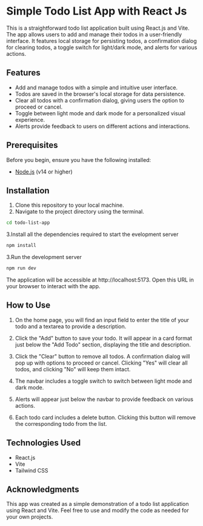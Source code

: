 # Simple Todo List App with React Js

This is a straightforward todo list application built using React.js and Vite. The app allows users to add and manage their todos in a user-friendly interface. It features local storage for persisting todos, a confirmation dialog for clearing todos, a toggle switch for light/dark mode, and alerts for various actions.

## Features

- Add and manage todos with a simple and intuitive user interface.
- Todos are saved in the browser's local storage for data persistence.
- Clear all todos with a confirmation dialog, giving users the option to proceed or cancel.
- Toggle between light mode and dark mode for a personalized visual experience.
- Alerts provide feedback to users on different actions and interactions.

## Prerequisites

Before you begin, ensure you have the following installed:

- [Node.js](https://nodejs.org/) (v14 or higher)

## Installation

1. Clone this repository to your local machine.
2. Navigate to the project directory using the terminal.

```bash
cd todo-list-app
```
3.Install all the dependencies required to start the evelopment server

```bash
npm install
```
3.Run the development server
```bash
npm run dev
```
The application will be accessible at http://localhost:5173. Open this URL in your browser to interact with the app.
## How to Use

1. On the home page, you will find an input field to enter the title of your todo and a textarea to provide a description.

2. Click the "Add" button to save your todo. It will appear in a card format just below the "Add Todo" section, displaying the title and description.

3. Click the "Clear" button to remove all todos. A confirmation dialog will pop up with options to proceed or cancel. Clicking "Yes" will clear all todos, and clicking "No" will keep them intact.

4. The navbar includes a toggle switch to switch between light mode and dark mode.

5. Alerts will appear just below the navbar to provide feedback on various actions.

6. Each todo card includes a delete button. Clicking this button will remove the corresponding todo from the list.
## Technologies Used

- React.js
- Vite
- Tailwind CSS

## Acknowledgments

This app was created as a simple demonstration of a todo list application using React and Vite. Feel free to use and modify the code as needed for your own projects.
